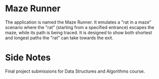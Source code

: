 # Maze Runner
The application is named the Maze Runner. It emulates a "rat in a maze" scenario where the "rat" (starting from a specified entrance) escapes the maze, while its path is being traced. It is designed to show both shortest and longest paths the "rat" can take towards the exit.

# Side Notes
Final project submissions for Data Structures and Algorithms course.

